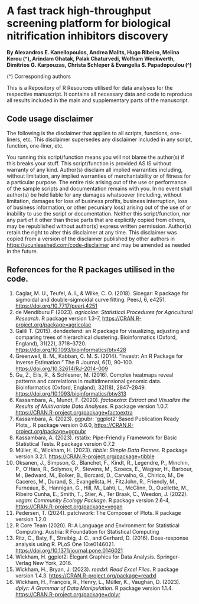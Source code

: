 # A fast track high-throughput screening platform for biological nitrification inhibitors discovery
__By Alexandros E. Kanellopoulos, Andrea Malits, Hugo Ribeiro, Melina Kerou (^), Arindam Ghatak, Palak Chaturvedi, Wolfram Weckwerth, Dimitrios G. Karpouzas, Christa Schleper & Evangelia S. Papadopoulou (^)__

(^) Corresponding authors

This is a Repository of R Resources utilised for data analyses for the respective manuscript. It contains all necessary data and code to reproduce all results included in the main and supplementary parts of the manuscript. 

Code usage disclaimer
-------------------------------
The following is the disclaimer that applies to all scripts, functions, one-liners, etc. This disclaimer supersedes any disclaimer included in any script, function, one-liner, etc.

You running this script/function means you will not blame the author(s) if this breaks your stuff. This script/function is provided AS IS without warranty of any kind. Author(s) disclaim all implied warranties including, without limitation, any implied warranties of merchantability or of fitness for a particular purpose. The entire risk arising out of the use or performance of the sample scripts and documentation remains with you. In no event shall author(s) be held liable for any damages whatsoever (including, without limitation, damages for loss of business profits, business interruption, loss of business information, or other pecuniary loss) arising out of the use of or inability to use the script or documentation. Neither this script/function, nor any part of it other than those parts that are explicitly copied from others, may be republished without author(s) express written permission. Author(s) retain the right to alter this disclaimer at any time. This disclaimer was copied from a version of the disclaimer published by other authors in https://ucunleashed.com/code-disclaimer and may be amended as needed in the future.

References for the R packages utilised in the code.
-------------------------------
1. Caglar, M. U., Teufel, A. I., & Wilke, C. O. (2018). Sicegar: R package for sigmoidal and double-sigmoidal curve fitting. PeerJ, 6, e4251. https://doi.org/10.7717/peerj.4251
2. de Mendiburu F (2023). _agricolae: Statistical Procedures for Agricultural Research_. R package version 1.3-7, https://CRAN.R-project.org/package=agricolae
3. Galili T. (2015). dendextend: an R package for visualizing, adjusting and comparing trees of hierarchical clustering. Bioinformatics (Oxford, England), 31(22), 3718–3720. https://doi.org/10.1093/bioinformatics/btv428
4. Greenwell, B. M., Kabban, C. M. S. (2014). “investr: An R Package for Inverse Estimation.” The R Journal, 6(1), 90–100. https://doi.org/10.32614/RJ-2014-009
5. Gu, Z., Eils, R., & Schlesner, M. (2016). Complex heatmaps reveal patterns and correlations in multidimensional genomic data. Bioinformatics (Oxford, England), 32(18), 2847–2849. https://doi.org/10.1093/bioinformatics/btw313
6. Kassambara, A., Mundt, F. (2020). _factoextra: Extract and Visualize the Results of Multivariate Data Analyses_. R package version 1.0.7. https://CRAN.R-project.org/package=factoextra
7. Kassambara, A. (2023). ggpubr: 'ggplot2' Based Publication Ready Plots_. R package version 0.6.0, https://CRAN.R-project.org/package=ggpubr
8. Kassambara, A. (2023). rstatix: Pipe-Friendly Framework for Basic Statistical Tests. R package version 0.7.2
9. Müller, K., Wickham, H. (2023). _tibble: Simple Data Frames_. R package version 3.2.1. https://CRAN.R-project.org/package=tibble
10. Oksanen, J., Simpson, G., Blanchet, F., Kindt, R., Legendre, P., Minchin, P., O'Hara, R., Solymos, P., Stevens, M., Szoecs, E., Wagner, H., Barbour, M., Bedward, M., Bolker, B., Borcard, D., Carvalho, G., Chirico, M., De Caceres, M., Durand, S., Evangelista, H., FitzJohn, R., Friendly, M., Furneaux, B., Hannigan, G., Hill, M., Lahti, L., McGlinn, D., Ouellette, M., Ribeiro Cunha, E., Smith, T., Stier, A., Ter Braak, C., Weedon, J. (2022). _vegan: Community Ecology Package_. R package version 2.6-4, https://CRAN.R-project.org/package=vegan
11. Pedersen, T. (2024). patchwork: The Composer of Plots. R package version 1.2.0
12. R Core Team (2020). R: A Language and Environment for Statistical Computing. Austria: R Foundation for Statistical Computing
13. Ritz, C., Baty, F., Streibig, J. C., and Gerhard, D. (2016). Dose-response analysis using R. PLoS  One 10:e0146021. https://doi.org/10.1371/journal.pone.0146021
14. Wickham, H. ggplot2: Elegant Graphics for Data Analysis. Springer-Verlag New York, 2016.
15. Wickham, H., Bryan, J. (2023). _readxl: Read Excel Files_. R package version 1.4.3. https://CRAN.R-project.org/package=readxl
16. Wickham, H., François, R., Henry, L., Müller, K., Vaughan, D. (2023). _dplyr: A Grammar of  Data Manipulation_. R package version 1.1.4. https://CRAN.R-project.org/package=dplyr

